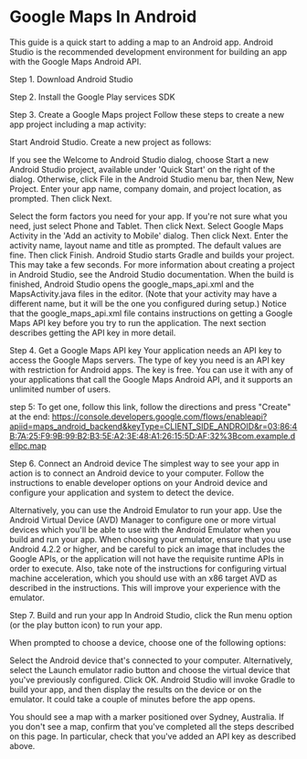 # Google Maps In Android
This guide is a quick start to adding a map to an Android app. Android Studio is the recommended development environment for building an app with the Google Maps Android API.

Step 1. Download Android Studio

Step 2. Install the Google Play services SDK

Step 3. Create a Google Maps project
Follow these steps to create a new app project including a map activity:

Start Android Studio.
Create a new project as follows:

If you see the Welcome to Android Studio dialog, choose Start a new Android Studio project, available under 'Quick Start' on the right of the dialog.
Otherwise, click File in the Android Studio menu bar, then New, New Project.
Enter your app name, company domain, and project location, as prompted. Then click Next.

Select the form factors you need for your app. If you're not sure what you need, just select Phone and Tablet. Then click Next.
Select Google Maps Activity in the 'Add an activity to Mobile' dialog. Then click Next.
Enter the activity name, layout name and title as prompted. The default values are fine. Then click Finish.
Android Studio starts Gradle and builds your project. This may take a few seconds. For more information about creating a project in Android Studio, see the Android Studio documentation.
When the build is finished, Android Studio opens the google_maps_api.xml and the MapsActivity.java files in the editor. (Note that your activity may have a different name, but it will be the one you configured during setup.) Notice that the google_maps_api.xml file contains instructions on getting a Google Maps API key before you try to run the application. The next section describes getting the API key in more detail.

Step 4. Get a Google Maps API key
Your application needs an API key to access the Google Maps servers. The type of key you need is an API key with restriction for Android apps. The key is free. You can use it with any of your applications that call the Google Maps Android API, and it supports an unlimited number of users.

step 5:
 To get one, follow this link, follow the directions and press "Create" at the end:
https://console.developers.google.com/flows/enableapi?apiid=maps_android_backend&keyType=CLIENT_SIDE_ANDROID&r=03:86:4B:7A:25:F9:9B:99:B2:B3:5E:A2:3E:48:A1:26:15:5D:AF:32%3Bcom.example.dellpc.map

Step 6. Connect an Android device
The simplest way to see your app in action is to connect an Android device to your computer. Follow the instructions to enable developer options on your Android device and configure your application and system to detect the device.

Alternatively, you can use the Android Emulator to run your app. Use the Android Virtual Device (AVD) Manager to configure one or more virtual devices which you'll be able to use with the Android Emulator when you build and run your app. When choosing your emulator, ensure that you use Android 4.2.2 or higher, and be careful to pick an image that includes the Google APIs, or the application will not have the requisite runtime APIs in order to execute. Also, take note of the instructions for configuring virtual machine acceleration, which you should use with an x86 target AVD as described in the instructions. This will improve your experience with the emulator.

Step 7. Build and run your app
In Android Studio, click the Run menu option (or the play button icon) to run your app.

When prompted to choose a device, choose one of the following options:

Select the Android device that's connected to your computer.
Alternatively, select the Launch emulator radio button and choose the virtual device that you've previously configured.
Click OK. Android Studio will invoke Gradle to build your app, and then display the results on the device or on the emulator. It could take a couple of minutes before the app opens.

You should see a map with a marker positioned over Sydney, Australia. If you don't see a map, confirm that you've completed all the steps described on this page. In particular, check that you've added an API key as described above.
